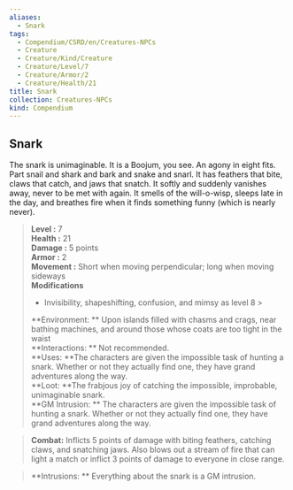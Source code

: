 ```yaml
---
aliases:
  - Snark
tags:
  - Compendium/CSRD/en/Creatures-NPCs
  - Creature
  - Creature/Kind/Creature
  - Creature/Level/7
  - Creature/Armor/2
  - Creature/Health/21
title: Snark
collection: Creatures-NPCs
kind: Compendium
---
```

## Snark  
The snark is unimaginable. It is a Boojum, you see. An agony in eight fits. Part snail and shark and bark and snake and snarl. It has feathers that bite, claws that catch, and jaws that snatch. It softly and suddenly vanishes away, never to be met with again. It smells of the will-o-wisp, sleeps late in the day, and breathes fire when it finds something funny (which is nearly never).  

  
> **Level :** 7  
> **Health :** 21  
> **Damage :** 5 points  
> **Armor :** 2  
> **Movement :** Short when moving perpendicular; long when moving sideways  
> **Modifications**  
>- Invisibility, shapeshifting, confusion, and mimsy as level 8 >
>  
> **Environment: ** Upon islands filled with chasms and crags, near bathing machines, and around those whose coats are too tight in the waist  
> **Interactions: ** Not recommended.  
> **Uses: **The characters are given the impossible task of hunting a snark. Whether or not they actually find one, they have grand adventures along the way.  
> **Loot: **The frabjous joy of catching the impossible, improbable, unimaginable snark.  
> **GM Intrusion: ** The characters are given the impossible task of hunting a snark. Whether or not they actually find one, they have grand adventures along the way.  

> **Combat:** 
> Inflicts 5 points of damage with biting feathers, catching claws, and snatching jaws. Also blows out a stream of fire that can light a match or inflict 3 points of damage to everyone in close range.  
  

> **Intrusions: ** 
> Everything about the snark is a GM intrusion.  
